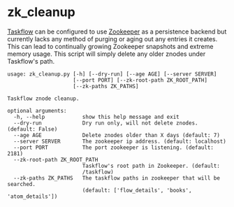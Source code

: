 # zk_cleanup

[Taskflow](https://wiki.openstack.org/wiki/TaskFlow) can be configured to use [Zookeeper](https://zookeeper.apache.org/) as a persistence backend but currently lacks any method of purging or aging out any entries it creates. This can lead to continually growing Zookeeper snapshots and extreme memory usage. This script will simply delete any older znodes under Taskflow's path.

```
usage: zk_cleanup.py [-h] [--dry-run] [--age AGE] [--server SERVER]
                     [--port PORT] [--zk-root-path ZK_ROOT_PATH]
                     [--zk-paths ZK_PATHS]

Taskflow znode cleanup.

optional arguments:
  -h, --help            show this help message and exit
  --dry-run             Dry run only, will not delete znodes. (default: False)
  --age AGE             Delete znodes older than X days (default: 7)
  --server SERVER       The zookeeper ip address. (default: localhost)
  --port PORT           The port zookeeper is listening. (default: 2181)
  --zk-root-path ZK_ROOT_PATH
                        Taskflow's root path in Zookeeper. (default:
                        /taskflow)
  --zk-paths ZK_PATHS   The taskflow paths in zookeeper that will be searched.
                        (default: ['flow_details', 'books', 'atom_details'])
```
